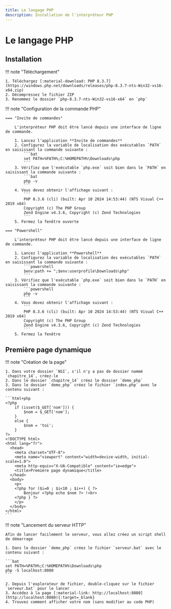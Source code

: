 ```yaml
---
title: Le langage PHP
description: Installation de l'interpréteur PHP
---
```


# Le langage PHP

## Installation

!!! note "Téléchargement"

    1. Téléchargez [:material-download: PHP 8.3.7](https://windows.php.net/downloads/releases/php-8.3.7-nts-Win32-vs16-x64.zip)
    2. Décompressez le fichier ZIP
    3. Renommez le dossier `php-8.3.7-nts-Win32-vs16-x64` en `php`

!!! note "Configuration de la commande PHP"

    === "Invite de commandes"

        L'interpréteur PHP doit être lancé depuis une interface de ligne de commande.
    
        1. Lancez l'application **Invite de commandes**
        2. Configurez la variable de localisation des exécutables `PATH` en saisissant la commande suivante :
            ```bat
            set PATH=%PATH%;C:%HOMEPATH%\Downloads\php
            ```
        3. Vérifiez que l'exécutable `php.exe` soit bien dans le `PATH` en saisissant la commande suivante :
            ```bat
            php -v
            ```
        4. Vous devez obtenir l'affichage suivant :
            ```
            PHP 8.3.6 (cli) (built: Apr 10 2024 14:53:44) (NTS Visual C++ 2019 x64)
            Copyright (c) The PHP Group
            Zend Engine v4.3.6, Copyright (c) Zend Technologies
            ```
        5. Fermez la fenêtre ouverte

    === "Powershell"

        L'interpréteur PHP doit être lancé depuis une interface de ligne de commande.

        1. Lancez l'application **Powershell**
        2. Configurez la variable de localisation des exécutables `PATH` en saisissant la commande suivante :
            ```powershell
            $env:path += ";$env:userprofile\Downloads\php"
            ```
        3. Vérifiez que l'exécutable `php.exe` soit bien dans le `PATH` en saisissant la commande suivante :
            ```powershell
            php -v
            ```
        4. Vous devez obtenir l'affichage suivant :
            ```
            PHP 8.3.6 (cli) (built: Apr 10 2024 14:53:44) (NTS Visual C++ 2019 x64)
            Copyright (c) The PHP Group
            Zend Engine v4.3.6, Copyright (c) Zend Technologies
            ```
        5. Fermez la fenêtre

## Première page dynamique

!!! note "Création de la page"

    1. Dans votre dossier `NSI`, s'il n'y a pas de dossier nommé `chapitre_14`, créez-le
    2. Dans le dossier `chapitre_14` créez le dossier `demo_php`
    3. Dans le dossier `demo_php` créez le fichier `index.php` avec le contenu suivant :

    ```html+php
    <?php 
        if (isset($_GET['nom'])) {
            $nom = $_GET['nom'];
        }
        else {
            $nom = 'toi';
        }
    ?>
    <!DOCTYPE html>
    <html lang="fr">
      <head>
        <meta charset="UTF-8">
        <meta name="viewport" content="width=device-width, initial-scale=1.0">
        <meta http-equiv="X-UA-Compatible" content="ie=edge">
        <title>Première page dynamique</title>
      </head>
      <body>
        <p>
        <?php for ($i=0 ; $i<10 ; $i++) { ?>
            Bonjour <?php echo $nom ?> !<br>
        <?php } ?>
        </p>
      </body>
    </html>
    ```

!!! note "Lancement du serveur HTTP"

    Afin de lancer facilement le serveur, vous allez créez un script shell de démarrage

    1. Dans le dossier `demo_php` créez le fichier `serveur.bat` avec le contenu suivant :

    ```bat
    set PATH=%PATH%;C:%HOMEPATH%\Downloads\php
    php -S localhost:8080
    ```        
    
    2. Depuis l'explorateur de fichier, double-cliquez sur le fichier `serveur.bat` pour le lancer 
    3. Accédez à la page [:material-link: http://localhost:8080](http://localhost:8080){:target=_blank}
    4. Trouvez comment afficher votre nom (sans modifier au code PHP)